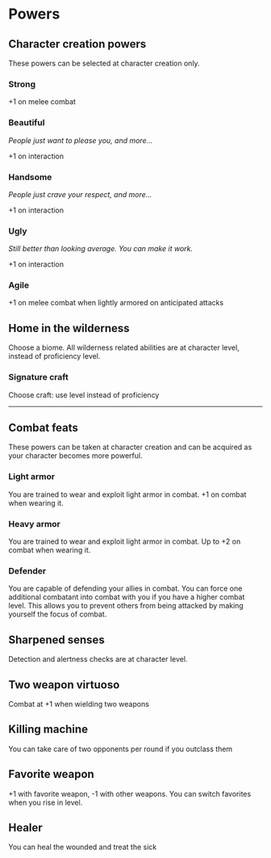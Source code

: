 # Powers

## Character creation powers

These powers can be selected at character creation only.

### Strong

+1 on melee combat

### Beautiful

*People just want to please you, and more...*

+1 on interaction

### Handsome

*People just crave your respect, and more...*

+1 on interaction

### Ugly

*Still better than looking average. You can make it work.*

+1 on interaction

### Agile

+1 on melee combat when lightly armored on anticipated attacks

## Home in the wilderness

Choose a biome. All wilderness related abilities are at character level, instead of proficiency level.

### Signature craft

Choose craft: use level instead of proficiency

---

## Combat feats

These powers can be taken at character creation and can be acquired as your character becomes more powerful.

### Light armor

You are trained to wear and exploit light armor in combat. +1 on combat when wearing it.

### Heavy armor

You are trained to wear and exploit light armor in combat. Up to +2 on combat when wearing it.

### Defender

You are capable of defending your allies in combat. You can force one additional combatant into combat with you if you have a higher combat level. This allows you to prevent others from being attacked by making yourself the focus of combat.

## Sharpened senses

Detection and alertness checks are at character level.

## Two weapon virtuoso

Combat at +1 when wielding two weapons

## Killing machine

You can take care of two opponents per round if you outclass them

## Favorite weapon

+1 with favorite weapon, -1 with other weapons. You can switch favorites when you rise in level.

## Healer

You can heal the wounded and treat the sick